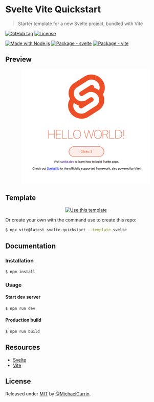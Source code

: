 # Svelte Vite Quickstart
> Starter template for a new Svelte project, bundled with Vite

[![GitHub tag](https://img.shields.io/github/tag/MichaelCurrin/svelte-vite-quickstart?include_prereleases=&sort=semver&color=blue)](https://github.com/MichaelCurrin/svelte-vite-quickstart/releases/)
[![License](https://img.shields.io/badge/License-MIT-blue)](#license)

[![Made with Node.js](https://img.shields.io/badge/Node.js->=12-blue?logo=node.js&logoColor=white)](https://nodejs.org "Go to Node.js homepage")
[![Package - svelte](https://img.shields.io/github/package-json/dependency-version/MichaelCurrin/svelte-vite-quickstart/dev/svelte?logo=svelte&logoColor=white&color=blue)](https://www.npmjs.com/package/svelte)
[![Package - vite](https://img.shields.io/github/package-json/dependency-version/MichaelCurrin/svelte-vite-quickstart/dev/vite?logo=vite&logoColor=white&color=blue)](https://www.npmjs.com/package/vite)


## Preview

<div align="center">
    <img src="/sample.png" alt="Sample screenshot" width="400">
</div>


## Template

<div align="center">

[![Use this template](https://img.shields.io/badge/Generate-Use_this_template-2ea44f?style=for-the-badge)](https://github.com/MichaelCurrin/svelte-vite-quickstart/generate)

</div>

Or create your own with the command use to create this repo:

```sh
$ npx vite@latest svelte-quickstart --template svelte
```


## Documentation

### Installation

```sh
$ npm install
```

### Usage

#### Start dev server

```sh
$ npm run dev
```

#### Production build

```sh
$ npm run build
```

## Resources

- [Svelte](https://michaelcurrin.github.io/dev-resources/resources/javascript/packages/svelte/)
- [Vite](https://michaelcurrin.github.io/dev-resources/resources/javascript/packages/bundlers/vite.html)


## License

Released under [MIT](/LICENSE) by [@MichaelCurrin](https://github.com/MichaelCurrin).
